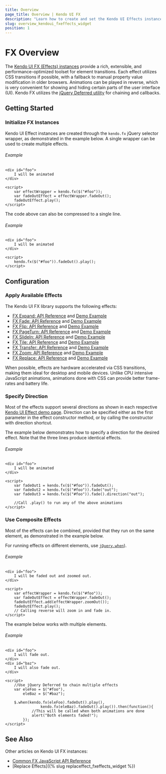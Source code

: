 ```yaml
---
title: Overview
page_title: Overview | Kendo UI FX
description: "Learn how to create and set the Kendo UI Effects instances."
slug: overview_kendoui_fxeffects_widget
position: 1
---
```


# FX Overview

The [Kendo UI FX (Effects) instances](http://demos.telerik.com/kendo-ui/fx/expand) provide a rich, extensible, and performance-optimized toolset for element transitions. Each effect utilizes CSS transitions if possible, with a fallback to manual property value modification in older browsers. Animations can be played in reverse, which is very convenient for showing and hiding certain parts of the user interface (UI). Kendo FX utilizes the [jQuery Deferred utility](http://api.jquery.com/category/deferred-object/) for chaining and callbacks.

## Getting Started

### Initialize FX Instances

Kendo UI Effect instances are created through the `kendo.fx` jQuery selector wrapper, as demonstrated in the example below. A single wrapper can be used to create multiple effects.

###### Example

    <div id="foo">
        I will be animated
    </div>

    <script>
        var effectWrapper = kendo.fx($("#foo"));
        var fadeOutEffect = effectWrapper.fadeOut();
        fadeOutEffect.play();
    </script>

The code above can also be compressed to a single line.

###### Example

    <div id="foo">
        I will be animated
    </div>

    <script>
        kendo.fx($("#foo")).fadeOut().play();
    </script>

## Configuration

### Apply Available Effects

The Kendo UI FX library supports the following effects:

- [FX Expand: API Reference](/api/javascript/effects/expand) and [Demo Example](http://demos.telerik.com/kendo-ui/fx/expand)
- [FX Fade: API Reference](/api/javascript/effects/fade) and [Demo Example](http://demos.telerik.com/kendo-ui/fx/fade)
- [FX Flip: API Reference](/api/javascript/effects/flip) and [Demo Example](http://demos.telerik.com/kendo-ui/fx/flip)
- [FX PageTurn: API Reference](/api/javascript/effects/pageturn) and [Demo Example](http://demos.telerik.com/kendo-ui/fx/pageturn)
- [FX SlideIn: API Reference](/api/javascript/effects/slidein) and [Demo Example](http://demos.telerik.com/kendo-ui/fx/slidein)
- [FX Tile: API Reference](/api/javascript/effects/tile) and [Demo Example](http://demos.telerik.com/kendo-ui/fx/tile)
- [FX Transfer: API Reference](/api/javascript/effects/transfer) and [Demo Example](http://demos.telerik.com/kendo-ui/fx/transfer)
- [FX Zoom: API Reference](/api/javascript/effects/zoom) and [Demo Example](http://demos.telerik.com/kendo-ui/fx/zoom)
- [FX Replace: API Reference](/api/javascript/effects/replace) and [Demo Example](http://demos.telerik.com/kendo-ui/fx/replace)

When possible, effects are hardware accelerated via CSS transitions, making them ideal for desktop and mobile devices. Unlike CPU intensive JavaScript animations, animations done with CSS can provide better frame-rates and battery life.

### Specify Direction

Most of the effects support several directions as shown in each respective [Kendo UI Effect demo page](http://demos.telerik.com/kendo-ui/fx/expand). Direction can be specified either as the first parameter in the effect constructor method, or by calling the constructor with direction shortcut.

The example below demonstrates how to specify a direction for the desired effect. Note that the three lines produce identical effects.

###### Example

    <div id="foo">
        I will be animated
    </div>

    <script>
        var fadeOut1 = kendo.fx($("#foo")).fadeOut();
        var fadeOut2 = kendo.fx($("#foo")).fade("out");
        var fadeOut3 = kendo.fx($("#foo")).fade().direction("out");

        //Call .play() to run any of the above animations
    </script>

### Use Composite Effects

Most of the effects can be combined, provided that they run on the same element, as demonstrated in the example below.

For running effects on different elements, use [`jQuery.when`](http://api.jquery.com/jQuery.when/)).

###### Example

    <div id="foo">
        I will be faded out and zoomed out.
    </div>

    <script>
        var effectWrapper = kendo.fx($("#foo"));
        var fadeOutEffect = effectWrapper.fadeOut();
        fadeOutEffect.add(effectWrapper.zoomOut());
        fadeOutEffect.play();
        // Calling reverse will zoom in and fade in.
    </script>

The example below works with multiple elements.

###### Example

    <div id="foo">
        I will fade out.
    </div>
    <div id="baz">
        I will also fade out.
    </div>

    <script>
        //Use jQuery Deferred to chain multiple effects
        var eleFoo = $("#foo"),
            eleBaz = $("#baz");

        $.when(kendo.fx(eleFoo).fadeOut().play(),
                    kendo.fx(eleBaz).fadeOut().play()).then(function(){
                //This will be called when both animations are done
                alert("Both elements faded!");
            });
    </script>

## See Also

Other articles on Kendo UI FX instances:

* [Common FX JavaScript API Reference](/api/javascript/effects/common)
* [Replace Effects]({% slug replaceffect_fxeffects_widget %})
